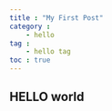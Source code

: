 ```yaml
---
title : "My First Post"
category : 
    - hello
tag : 
    - hello tag
toc : true
---
```



## HELLO world